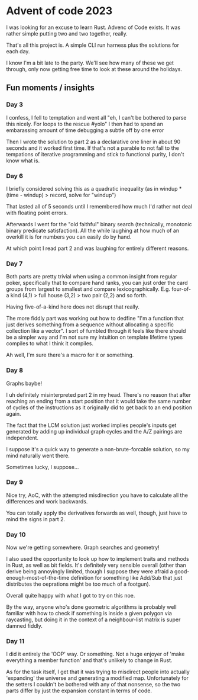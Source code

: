 # Advent of code 2023 

I was looking for an excuse to learn Rust. Advenc of Code exists. It was rather simple putting two and two together, really.

That's all this project is. A simple CLI run harness plus the solutions for each day.

I know I'm a bit late to the party. We'll see how many of these we get through, only now getting free time to look at these around the holidays.


## Fun moments / insights

### Day 3

I confess, I fell to temptation and went all "eh, I can't be bothered to parse this nicely. For loops to the rescue #yolo"
I then had to spend an embarassing amount of time debugging a subtle off by one error

Then I wrote the solution to part 2 as a declarative one liner in about 90 seconds and it worked first time.
If that's not a parable to not fall to the tempations of iterative programming and stick to functional purity, I don't know what is.

### Day 6

I briefly considered solving this as a quadratic inequality (as in windup * (time - windup) > record, solve for "windup")

That lasted all of 5 seconds until I remembered how much I'd rather not deal with floating point errors.

Afterwards I went for the "old faithful" binary search (technically, monotonic binary predicate satisfaction). All the while laughing at how much of an overkill it is for numbers you can easily do by hand.

At which point I read part 2 and was laughing for entirely different reasons.

### Day 7

Both parts are pretty trivial when using a common insight from regular poker, specifically that to compare hand ranks, you can just order the card groups from largest to smallest and compare lexicographically. E.g. four-of-a kind (4,1) > full house (3,2) > two pair (2,2) and so forth.

Having five-of-a-kind here does not disrupt that really.

The more fiddly part was working out how to dedfine "I'm a function that just derives something from a sequence without allocating a specific collection like a vector". I sort of fumbled through it feels like there should be a simpler way and I'm not sure my intuition on template lifetime types compiles to what I think it compiles.

Ah well, I'm sure there's a macro for it or something.


### Day 8

Graphs baybe!

I uh definitely misinterpreted part 2 in my head. There's no reason that after reaching an ending from a start position that it would take the same number of cycles of the instructions as it originally did to get back to an end position again.

The fact that the LCM solution just worked implies people's inputs get generated by adding up individual graph cycles and the A/Z pairings are independent. 

I suppose it's a quick way to generate a non-brute-forcable solution, so my mind naturally went there.

Sometimes lucky, I suppose...

### Day 9 

Nice try, AoC, with the attempted misdirection you have to calculate all the differences and work backwards.

You can totally apply the derivatives forwards as well, though, just have to mind the signs in part 2.

### Day 10

Now we're getting somewhere. Graph searches and geometry!

I also used the opportunity to look up how to implement traits and methods in Rust, as well as bit fields.
It's definitely very sensible overall (other than derive being annoyingly limited, though I suppose they were afraid a good-enough-most-of-the-time definition for something like Add/Sub that just distributes the oeprations might be too much of a footgun).

Overall quite happy with what I got to try on this noe.

By the way, anyone who's done geometric algorithms is probably well familiar with how to check if something is inside a given polygon via raycasting, but doing it in the context of a neighbour-list matrix is super damned fiddly.

### Day 11

I did it entirely the 'OOP' way. Or something. Not a huge enjoyer of 'make everything a member function' and that's unlikely to change in Rust.

As for the task itself, I get that it was trying to misdirect people into actually 'expanding' the universe and generating a modified map. Unfortunately for the setters I couldn't be bothered with any of that nonsense, so the two parts differ by just the expansion constant in terms of code.